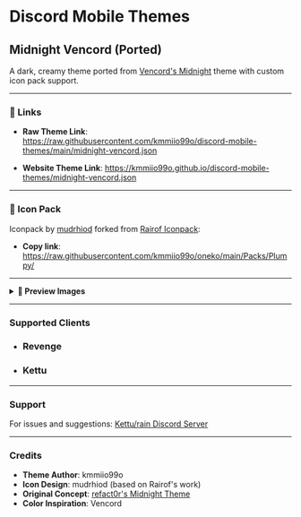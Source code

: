 # Discord Mobile Themes

## Midnight Vencord (Ported)

A dark, creamy theme ported from [Vencord's Midnight](https://github.com/refact0r/midnight-discord/blob/master/themes/flavors/midnight-vencord.theme.css) theme with custom icon pack support.

---

### 🔗 Links
- **Raw Theme Link**: https://raw.githubusercontent.com/kmmiio99o/discord-mobile-themes/main/midnight-vencord.json

- **Website Theme Link**: https://kmmiio99o.github.io/discord-mobile-themes/midnight-vencord.json

---

### 🎨 Icon Pack
Iconpack by [mudrhiod](https://github.com/mudrhiod) forked from [Rairof Iconpack](https://github.com/Rairof/discord-iconpacks):
- **Copy link**: https://raw.githubusercontent.com/kmmiio99o/oneko/main/Packs/Plumpy/

---

<details>
<summary><b>📱 Preview Images</b></summary>
<br>

**Main Interface**


**Server List View**
<img src="preview/preview1.png" width="500" />

**Message Thread**
<img src="preview/preview2.png" width="500" />

**Settings Menu**
<img src="preview/preview3.png" width="500" />

**Member List**
<img src="preview/preview4.png" width="500" />

</details>

---

### Supported Clients
- ### Revenge
- ### Kettu

---



### Support
For issues and suggestions:
[Kettu/rain Discord Server](https://discord.com/invite/6cN7wKa8gp)

---

### Credits
- **Theme Author**: kmmiio99o
- **Icon Design**: mudrhiod (based on Rairof's work)
- **Original Concept**: [refact0r's Midnight Theme](https://github.com/refact0r/midnight-discord)
- **Color Inspiration**: Vencord
